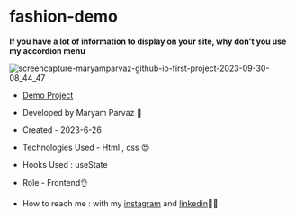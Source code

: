 # fashion-demo
**If you have a lot of information to display on your site, why don't you use my accordion menu**


![screencapture-maryamparvaz-github-io-first-project-2023-09-30-08_44_47](https://github.com/maryamparvaz/first-project/assets/124708513/a7c7069d-7655-434a-ae92-2f42ef20eb44)

- [Demo Project]( https://maryamparvaz.github.io/first-project/)

- Developed by Maryam Parvaz 🙎

- Created - 2023-6-26

- Technologies Used - Html , css 😍

- Hooks Used : useState 

- Role - Frontend👌

- How to reach me : with my [instagram](https://www.instagram.com/maryamparvaz_web) and [linkedin](https://www.linkedin.com/in/maryamparvaz)👩‍💻
